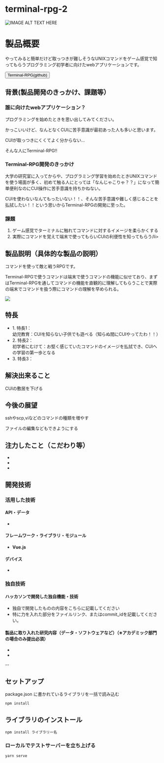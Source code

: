 # terminal-rpg-2

![IMAGE ALT TEXT HERE](https://user-images.githubusercontent.com/61449596/98368730-25ab9480-207b-11eb-9010-fbeb7486146c.png)

<h1>製品概要</h1>
    <p>やってみると簡単だけど取っつきが難しそうなUNIXコマンドをゲーム感覚で知ってもらうプログラミング初学者に向けたwebアプリケーションです。</p>
<a href="https://github.com/jphacks/F_2008">
  <button type="button">Terminal-RPG(github)</button>
</a>

<h2>背景(製品開発のきっかけ、課題等）</h2>
  <h3>誰に向けたwebアプリケーション？</h3>
    <p>プログラミングを始めたときを思い出してみてください。</p>
    <p>かっこいいけど、なんとなくCUIに苦手意識が最初あった人も多いと思います。</p>
    <p>CUIが取っつきにくくてよく分からない...</p>
    <p>そんな人にTerminal-RPG!!</p>
  <h3>Terminal-RPG開発のきっかけ</h3>
    <p>大学の研究室に入ってからや、プログラミング学習を始めたときUNIXコマンドを使う場面が多く、初めて触る人にとっては「なんじゃこりゃ？？」になって簡単便利なのにCUI操作に苦手意識を持ちかねない。</p>
    <p>CUIを使わないなんてもったいない！！、そんな苦手意識や難しく感じることを払拭したい！！という思いからTerminal-RPGの開発に至った。</p>
  <h3>課題</h3>
  <ol>
    <li>ゲーム感覚でターミナルに触れてコマンドに対するイメージを柔らかくする</li>
    <li>実際にコマンドを覚えて端末で使ってもらいCUIの利便性を知ってもらう/li>
  </ol>

<h2>製品説明（具体的な製品の説明）</h2>
    <p>コマンドを使って敵と戦うRPGです。</p>
    <p>Terminal-RPGで使うコマンドは端末で使うコマンドの機能に似せており、まずはTerminal-RPGを通してコマンドの機能を直観的に理解してもらうことで実際の端末でコマンドを扱う際にコマンドの理解を早められる。</p>
    <img src='https://user-images.githubusercontent.com/61449596/98369236-f5182a80-207b-11eb-9050-53bd2b9f7372.png'>

<h2>特長</h2>
<ul>
  <li>1. 特長1：<br>幼児教育：CUIを知らない子供でも遊べる（知らぬ間にCUIやってたわ！！）</li>
    
  <li>2. 特長2：<br>初学者にむけて：お堅く感じていたコマンドのイメージを払拭でき、CUIへの学習の第一歩となる</li>
  
  <li>3. 特長3：</li>
</ul>

<h2>解決出来ること</h2>
  <p>CUIの敷居を下げる</p>

<h2>今後の展望</h2>
  <p>sshやscp,viなどのコマンドの種類を増やす</p>
  <p>ファイルの編集などもできようにする

<h2>注力したこと（こだわり等）</h2>
<ul>
    <li></li>
    <li></li>
    <li></li>
</ul>

<h2>開発技術</h2>
<h3>活用した技術</h3>
<h4>API・データ</h4>
<ul>
    <li></li>
</ul>

<h4>フレームワーク・ライブラリ・モジュール<h4>
<ul>
    <li>Vue.js</li>
</ul>

<h4>デバイス</h4>
<ul>
    <li></li>
</ul>

### 独自技術
#### ハッカソンで開発した独自機能・技術
* 独自で開発したものの内容をこちらに記載してください
* 特に力を入れた部分をファイルリンク、またはcommit_idを記載してください。

#### 製品に取り入れた研究内容（データ・ソフトウェアなど）（※アカデミック部門の場合のみ提出必須）
* 
* 

--
## セットアップ

package.json に書かれているライブラリを一括で読み込む

```
npm install
```

## ライブラリのインストール

```
npm install ライブラリー名
```

### ローカルでテストサーバーを立ち上げる

```
yarn serve
```
